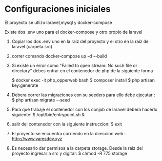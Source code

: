 
<h1>Configuraciones iniciales</h1>
El proyecto se utlizo laravel,mysql y docker-compose 

Existe dos .env uno para el docker-compose y otro propio de laravel

1. Copiar los dos .env uno en la raiz del proyecto y el otro en la raiz de laravel (carpeta src)
2. correr comando docker-compose up -d --build
3. Si existe un error  como "Failed to open stream: No such file or directory" debes entrar en el contenedor de php de la siguiente forma 

    $ docker exec -it php_opperweb bash 
    $ composer install
    $ php artisan key:generate

4. Debera correr las migraciones con su seeders para ello debe ejecutar :
    $ php artisan migrate --seed

5. Para que trabaje el contenedor con los conjob de laravel debera hacerlo siguiente:
    $ /opt/bin/entrypoint.sh &
6. salir del contenedor con la siguiente instruccion:
    $ exit
7. El proyecto se encuentra corriendo en la direccion web : http://www.varesdev.xyz 

8. Es necesario dar permisos a la carpeta storage. Desde la raiz del proyecto ingresar a src
y digitar:
    $ chmod -R 775 storage
